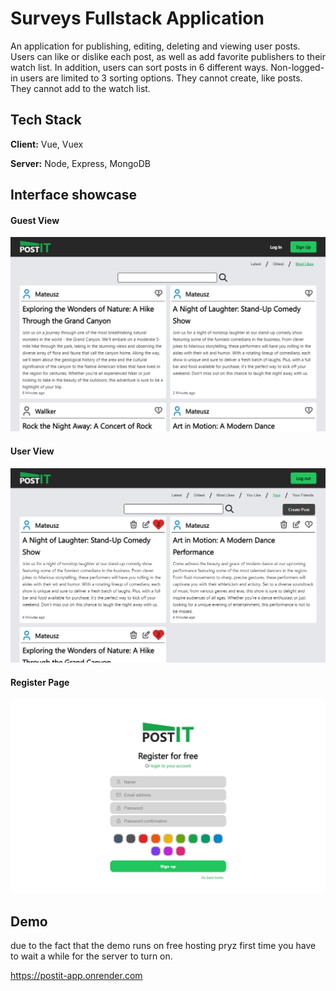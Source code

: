 # Surveys Fullstack Application

An application for publishing, editing, deleting and viewing user posts. Users can like or dislike each post, as well as add favorite publishers to their watch list. In addition, users can sort posts in 6 different ways. Non-logged-in users are limited to 3 sorting options. They cannot create, like posts. They cannot add to the watch list.


## Tech Stack

**Client:** Vue, Vuex

**Server:** Node, Express, MongoDB


## Interface showcase
#### Guest View
![Whole application](https://raw.githubusercontent.com/DevMateusz/PostIt-App/readme-file/guest.png)

#### User View
![Creation of a survey](https://raw.githubusercontent.com/DevMateusz/PostIt-App/readme-file/logged.png)

#### Register Page
![Creation of a survey](https://raw.githubusercontent.com/DevMateusz/PostIt-App/readme-file/register.png)


## Demo
due to the fact that the demo runs on free hosting pryz first time you have to wait a while for the server to turn on.

https://postit-app.onrender.com

